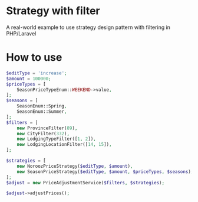 # Strategy with filter
A real-world example to use strategy design pattern with filtering in PHP/Laravel

# How to use

```php
$editType = 'increase';
$amount = 100000;
$priceTypes = [
    SeasonPriceTypeEnum::WEEKEND->value,
];
$seasons = [
    SeasonEnum::Spring,
    SeasonEnum::Summer,
];
$filters = [
    new ProvinceFilter(89),
    new CityFilter(332),
    new LodgingTypeFilter([1, 2]),
    new LodgingLocationFilter([14, 15]),
];

$strategies = [
    new NoroozPriceStrategy($editType, $amount),
    new SeasonPriceStrategy($editType, $amount, $priceTypes, $seasons),
];
$adjust = new PriceAdjustmentService($filters, $strategies);

$adjust->adjustPrices();

```
